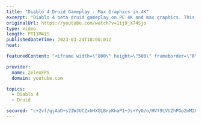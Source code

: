 ```yaml
---
title: "Diablo 4 Druid Gameplay - Max Graphics in 4K"
excerpt: "Diablo 4 beta druid gameplay on PC 4K and max graphics. This was the beginning of the story where you start your journey."
originalUrl: https://youtube.com/watch?v=1ij9_X74Sjo
type: video
length: PT11M41S
publishedDateTime: 2023-03-24T18:00:01Z
heat: 

featuredContent: "<iframe width=\"800\" height=\"500\" frameborder=\"0\" src=\"https://www.youtube.com/embed/1ij9_X74Sjo\" allow=\"accelerometer; autoplay; encrypted-media; gyroscope; picture-in-picture\" allowfullscreen></iframe>"

provider:
  name: ZelexFPS
  domain: youtube.com

topics:
  - Diablo 4
  - Druid

secured: "c+2vf/qjAaD+s2IWJUCZxhHXGLBnpKhaP1+Js+YyO/o/HVf9LVUZhPGo2mM2LVSul5ZCTpVYkAB/DZavxs1mJmUb/OP5qHRWBUoIwU88I46tamC9IdngI1ftvdCQVvKj4lq85MCdyqph+atqQTbI61QVB0BtfwLTdEx31pKrWagm059DADzijjn1J06dIoeuGxx4z5tkuy74Je99ArooJm8/7yr+up6VXH6sKlYjrGixctcbNs3rrXB3OU5rGKblyf+EvIFRaV4IGtXiONPkb1uJWWFufmZzj0jFxOIxaNX21/L4mYOHOCKKA6ybtR9m45XTWjLE0ZyFeHF11Rgzh52jhjKXIo2pcxj/s3kDmvaqYv5J/UNIZrIYO1iiWNavJCnUrvnedSDORNr+1lNBrKgoAZxbmTHDx0luWEYzdho=;d5lsw4fl89UAAEgCrrNv8w=="
---
```


